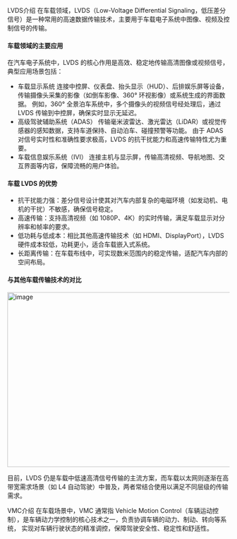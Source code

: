 LVDS介绍
在车载领域，LVDS（Low-Voltage Differential Signaling，低压差分信号）是一种常用的高速数据传输技术，主要用于车载电子系统中图像、视频及控制信号的传输。
#### 车载领域的主要应用
在汽车电子系统中，LVDS 的核心作用是高效、稳定地传输高清图像或视频信号，典型应用场景包括：
- 车载显示系统
连接中控屏、仪表盘、抬头显示（HUD）、后排娱乐屏等设备，传输摄像头采集的影像（如倒车影像、360° 环视影像）或系统生成的界面数据。
例如，360° 全景泊车系统中，多个摄像头的视频信号经处理后，通过 LVDS 传输到中控屏，确保实时显示无延迟。
- 高级驾驶辅助系统（ADAS）
传输毫米波雷达、激光雷达（LiDAR）或视觉传感器的感知数据，支持车道保持、自动泊车、碰撞预警等功能。
由于 ADAS 对信号实时性和准确性要求极高，LVDS 的抗干扰能力和高速传输特性尤为重要。
- 车载信息娱乐系统（IVI）
连接主机与显示屏，传输高清视频、导航地图、交互界面等内容，保障流畅的用户体验。
#### 车载 LVDS 的优势
- 抗干扰能力强：差分信号设计使其对汽车内部复杂的电磁环境（如发动机、电机的干扰）不敏感，确保信号稳定。
- 高速传输：支持高清视频（如 1080P、4K）的实时传输，满足车载显示对分辨率和帧率的要求。
- 低功耗与低成本：相比其他高速传输技术（如 HDMI、DisplayPort），LVDS 硬件成本较低，功耗更小，适合车载嵌入式系统。
- 长距离传输：在车载布线中，可实现数米范围内的稳定传输，适配汽车内部的空间布局。
#### 与其他车载传输技术的对比
<img width="1296" height="396" alt="image" src="https://github.com/user-attachments/assets/16721bff-2fa9-4d55-baa2-f68c392f7780" />

目前，LVDS 仍是车载中低速高清信号传输的主流方案，而车载以太网则逐渐在高带宽需求场景（如 L4 自动驾驶）中普及，两者常结合使用以满足不同层级的传输需求。

VMC介绍
在车载场景中，VMC 通常指 Vehicle Motion Control（车辆运动控制），是车辆动力学控制的核心技术之一，负责协调车辆的动力、制动、转向等系统，
实现对车辆行驶状态的精准调控，保障驾驶安全性、稳定性和舒适性。
